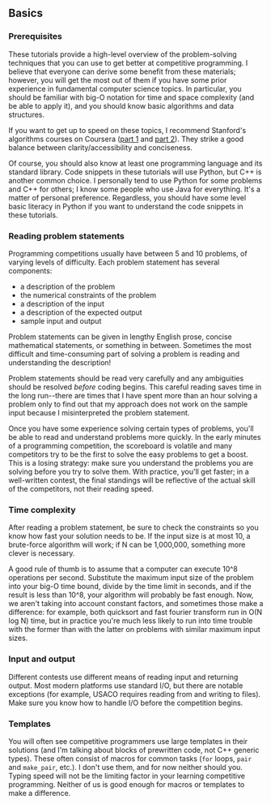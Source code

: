 ## Basics

### Prerequisites

These tutorials provide a high-level overview of the problem-solving techniques that you can use to get better at competitive programming. I believe that everyone can derive some benefit from these materials; however, you will get the most out of them if you have some prior experience in fundamental computer science topics. In particular, you should be familiar with big-O notation for time and space complexity (and be able to apply it), and you should know basic algorithms and data structures.

If you want to get up to speed on these topics, I recommend Stanford's algorithms courses on Coursera ([part 1](https://www.coursera.org/course/algo) and [part 2](https://www.coursera.org/course/algo2)). They strike a good balance between clarity/accessibility and conciseness.

Of course, you should also know at least one programming language and its standard library. Code snippets in these tutorials will use Python, but C++ is another common choice. I personally tend to use Python for some problems and C++ for others; I know some people who use Java for everything. It's a matter of personal preference. Regardless, you should have some level basic literacy in Python if you want to understand the code snippets in these tutorials.

### Reading problem statements

Programming competitions usually have between 5 and 10 problems, of varying levels of difficulty. Each problem statement has several components:

* a description of the problem
* the numerical constraints of the problem
* a description of the input
* a description of the expected output
* sample input and output

Problem statements can be given in lengthy English prose, concise mathematical statements, or something in between. Sometimes the most difficult and time-consuming part of solving a problem is reading and understanding the description!

Problem statements should be read very carefully and any ambiguities should be resolved *before* coding begins. This careful reading saves time in the long run--there are times that I have spent more than an hour solving a problem only to find out that my approach does not work on the sample input because I misinterpreted the problem statement.

Once you have some experience solving certain types of problems, you'll be able to read and understand problems more quickly. In the early minutes of a programming competition, the scoreboard is volatile and many competitors try to be the first to solve the easy problems to get a boost. This is a losing strategy: make sure you understand the problems you are solving before you try to solve them. With practice, you'll get faster; in a well-written contest, the final standings will be reflective of the actual skill of the competitors, not their reading speed.

### Time complexity

After reading a problem statement, be sure to check the constraints so you know how fast your solution needs to be. If the input size is at most 10, a brute-force algorithm will work; if N can be 1,000,000, something more clever is necessary.

A good rule of thumb is to assume that a computer can execute 10^8 operations per second. Substitute the maximum input size of the problem into your big-O time bound, divide by the time limit in seconds, and if the result is less than 10^8, your algorithm will probably be fast enough. Now, we aren't taking into account constant factors, and sometimes those make a difference: for example, both quicksort and fast fourier transform run in O(N log N) time, but in practice you're much less likely to run into time trouble with the former than with the latter on problems with similar maximum input sizes.

### Input and output

Different contests use different means of reading input and returning output. Most modern platforms use standard I/O, but there are notable exceptions (for example, USACO requires reading from and writing to files). Make sure you know how to handle I/O before the competition begins.

### Templates

You will often see competitive programmers use large templates in their solutions (and I'm talking about blocks of prewritten code, not C++ generic types). These often consist of macros for common tasks (`for` loops, `pair` and `make_pair`, etc.). I don't use them, and for now neither should you. Typing speed will not be the limiting factor in your learning competitive programming. Neither of us is good enough for macros or templates to make a difference.
